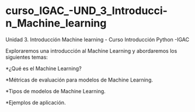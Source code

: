 # curso_IGAC_-UND_3_Introducci-n_Machine_learning
Unidad 3. Introducción Machine learning - Curso Introducción Python -IGAC


Exploraremos una introducción al Machine Learning y abordaremos los siguientes temas: 

*¿Qué es el Machine Learning? 

*Métricas de evaluación para modelos de Machine Learning. 

*Tipos de modelos de Machine Learning. 

*Ejemplos de aplicación. 
